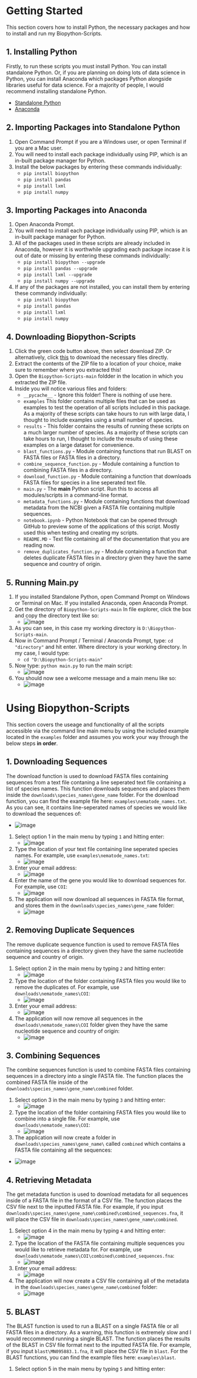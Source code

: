 # Getting Started
This section covers how to install Python, the necessary packages and how to install and run my Biopython-Scripts.

## 1. Installing Python
Firstly, to run these scripts you must install Python. You can install standalone Python. Or, if you are planning on doing lots of data science in Python, you can install Anaconda which packages Python alongside libraries useful for data science. For a majority of people, I would recommend installing standalone Python.
- [Standalone Python](https://www.python.org/downloads/)
- [Anaconda](https://www.anaconda.com/)

## 2. Importing Packages into Standalone Python
1. Open Command Prompt if you are a Windows user, or open Terminal if you are a Mac user.
2. You will need to install each package individually using PIP, which is an in-built package manager for Python.
3. Install the below packages by entering these commands individually:
   - `pip install biopython`
   - `pip install pandas`
   - `pip install lxml`
   - `pip install numpy`

## 3. Importing Packages into Anaconda
1. Open Anaconda Prompt.
2. You will need to install each package individually using PIP, which is an in-built package manager for Python.
3. All of the packages used in these scripts are already included in Anaconda, however it is worthwhile upgrading each package incase it is out of date or missing by entering these commands individually:
   - `pip install biopython --upgrade`
   - `pip install pandas --upgrade`
   - `pip install lxml --upgrade`
   - `pip install numpy --upgrade`
4. If any of the packages are not installed, you can install them by entering these commandy individually:
   - `pip install biopython`
   - `pip install pandas`
   - `pip install lxml`
   - `pip install numpy`

## 4. Downloading Biopython-Scripts
1. Click the green code button above, then select download ZIP. Or alternatively, click [this](https://github.com/ethanp33/Biopython-Scripts/archive/refs/heads/main.zip) to download the necessary files directly.
2. Extract the contents of the ZIP file to a location of your choice, make sure to remember where you extracted this!
3. Open the `Biopython-Scripts-main` foldder in the location in which you extracted the ZIP file.
4. Inside you will notice various files and folders:
   - `__pycache__` - Ignore this folder! There is nothing of use here.
   - `examples` This folder contains multiple files that can be used as examples to test the operation of all scripts included in this package. As a majority of these scripts can take hours to run with large data, I thought to include examples using a small number of species.
   - `results` - This folder contains the results of running these scripts on a much larger number of species. As a majority of these scripts can take hours to run, I thought to include the results of using these examples on a large dataset for convenience.
   - `blast_functions.py` - Module containing functions that run BLAST on FASTA files or FASTA files in a directory.
   - `combine_sequence_function.py` - Module containing a function to combining FASTA files in a directory.
   - `download_function.py` - Module containing a function that downloads FASTA files for species in a line seperated text file.
   - `main.py` - The **main** Python script. Run this to access all modules/scripts in a command-line format.
   - `metadata_functions.py` - Module containing functions that download metadata from the NCBI given a FASTA file containing multiple sequences.
   - `notebook.ipynb` - Python Notebook that can be opened through GitHub to preview some of the applications of this script. Mostly used this when testing and creating my scripts.
   - `README.MD` - Text file containing all of the documentation that you are reading now.
   - `remove_duplicates_function.py` - Module containing a function that deletes duplicate FASTA files in a directory given they have the same sequence and country of origin.

## 5. Running Main.py
1. If you installed Standalone Python, open Command Prompt on Windows or Terminal on Mac. If you installed Anaconda, open Anaconda Prompt.
2. Get the directory of `Biopython-Scripts-main` In file explorer, click the box and copy the directory text like so: 
   - ![image](https://user-images.githubusercontent.com/62312637/200745802-85d73f6d-bc8f-4dc2-b74c-6f8edff6bcca.png)
3. As you can see, in this case my working directory is `D:\Biopython-Scripts-main`.
4. Now in Command Prompt / Terminal / Anaconda Prompt, type: `cd "directory"` and hit enter. Where directory is your working  directory. In my case, I would type:
   - `cd "D:\Biopython-Scripts-main"`
5. Now type: `python main.py` to run the main script:
   - ![image](https://user-images.githubusercontent.com/62312637/200746815-6b1f9b64-e4dd-47a1-add5-a765f7e15e09.png)
6. You should now see a welcome message and a main menu like so:
   - ![image](https://user-images.githubusercontent.com/62312637/200746939-c5040aec-b1e6-446f-88b6-7e8f9a48d6eb.png)

# Using Biopython-Scripts
This section covers the useage and functionality of all the scripts accessible via the command line main menu by using the included example located in the `examples` folder and assumes you work your way through the below steps **in order**.

## 1. Downloading Sequences
The download function is used to download FASTA files containing sequences from a text file contaning a line seperated text file containing a list of species names. This function downloads sequences and places them inside the `downloads\species_names\gene_name` folder. For the download function, you can find the example file here: `examples\nematode_names.txt`. As you can see, it contains line-seperated names of species we would like to download the sequences of:
- ![image](https://user-images.githubusercontent.com/62312637/200751704-a4629d0f-a566-4ba6-bcfa-39969e193079.png)
1. Select option 1 in the main menu by typing `1` and hitting enter:
   - ![image](https://user-images.githubusercontent.com/62312637/200755627-114b3815-330d-4464-b230-03bd59fcc166.png)
2. Type the location of your text file containing line seperated species names. For example, use `examples\nematode_names.txt`:
   - ![image](https://user-images.githubusercontent.com/62312637/200755872-e95b29ef-6640-499f-9b0a-28a013eb7470.png)
3. Enter your email address:
   - ![image](https://user-images.githubusercontent.com/62312637/200755929-d2608155-e910-4302-8e3e-2b5b0fb81b00.png)
4. Enter the name of the gene you would like to download sequences for. For example, use `COI`:
   - ![image](https://user-images.githubusercontent.com/62312637/200756072-3cc8a291-5178-4b15-a57a-d8d52392d494.png)
5. The application will now download all sequences in FASTA file format, and stores them in the `downloads\species_names\gene_name` folder:
   - ![image](https://user-images.githubusercontent.com/62312637/200756592-4ae0e40a-231d-4e72-9a26-30d82479be66.png)

## 2. Removing Duplicate Sequences
The remove duplicate sequence function is used to remove FASTA files containing sequences in a directory given they have the same nucleotide sequence and country of origin.
1. Select option 2 in the main menu by typing `2` and hitting enter:
   - ![image](https://user-images.githubusercontent.com/62312637/200758009-f1de2108-726e-4f8d-a3e8-4982f5217063.png)
2. Type the location of the folder containing FASTA files you would like to remove the duplicates of. For example, use `downloads\nematode_names\COI`:
   - ![image](https://user-images.githubusercontent.com/62312637/200758425-7fff92c6-2d82-4c01-a694-ac75e6e83e1d.png)
3. Enter your email address:
   - ![image](https://user-images.githubusercontent.com/62312637/200758614-cbeabe41-1f11-4563-99e8-add0bfc2b23b.png)
4. The application will now remove all sequences in the `downloads\nematode_names\COI` folder given they have the same nucleotide sequence and country of origin:
   - ![image](https://user-images.githubusercontent.com/62312637/200758857-7029b0f6-134d-45c2-a774-0ad34e5aa4d0.png)

## 3. Combining Sequences
The combine sequences function is used to combine FASTA files containing sequences in a directory into a single FASTA file. The function places the combined FASTA file inside of the `downloads\species_names\gene_name\combined` folder.
1. Select option 3 in the main menu by typing `3` and hitting enter:
   - ![image](https://user-images.githubusercontent.com/62312637/200759068-0936ce2e-9b7e-4761-b3bd-e903412c6e68.png)
2. Type the location of the folder containing FASTA files you would like to combine into a single file. For example, use `downloads\nematode_names\COI`:
   - ![image](https://user-images.githubusercontent.com/62312637/200759183-18de0f7c-f5fe-4302-94e4-bce83c0105a5.png)
 3. The application will now create a folder in `downloads\species_names\gene_name\` called `combined` which contains a FASTA file containing all the sequences:
   - ![image](https://user-images.githubusercontent.com/62312637/200759373-bb7e6e22-0156-458a-b295-7b3fafac955b.png)

## 4. Retrieving Metadata
The get metadata function is used to download metadata for all sequences inside of a FASTA file in the format of a CSV file. The function places the CSV file next to the inputted FASTA file. For example, if you input `downloads\species_names\gene_name\combined\combined_sequences.fna`, it will place the CSV file in `downloads\species_names\gene_name\combined`.
1. Select option 4 in the main menu by typing `4` and hitting enter:
   - ![image](https://user-images.githubusercontent.com/62312637/200759875-cc8bd0c2-add1-44d5-a8ff-ef9b692246f7.png)
2. Type the location of the FASTA file containing multiple sequences you would like to retrieve metadata for. For example, use `downloads\nematode_names\COI\combined\combined_sequences.fna`:
   - ![image](https://user-images.githubusercontent.com/62312637/200760100-3b3a0ee2-6449-4235-869a-3942e1dbdcfa.png)
3. Enter your email address:
   - ![image](https://user-images.githubusercontent.com/62312637/200760175-155d1a08-809e-4710-afaa-e945ca92855e.png)
4. The application will now create a CSV file containing all of the metadata in the `downloads\species_names\gene_name\combined` folder:
   - ![image](https://user-images.githubusercontent.com/62312637/200760384-d368f104-a965-4787-a21f-bc97dad3301c.png)

## 5. BLAST
The BLAST function is used to run a BLAST on a single FASTA file or all FASTA files in a directory. As a warning, this function is extremely slow and I would reccommend running a single BLAST. The function places the results of the BLAST in CSV file format next to the inputted FASTA file. For example, if you input `blast\MN095883.1.fna`, it will place the CSV file in `blast`. For the BLAST functions, you can find the example files here: `examples\blast`.
1. Select option 5 in the main menu by typing `5` and hitting enter:
